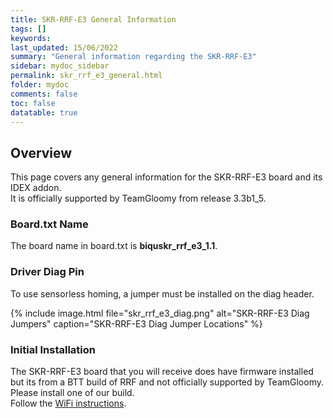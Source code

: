 ```yaml
---
title: SKR-RRF-E3 General Information
tags: []
keywords: 
last_updated: 15/06/2022
summary: "General information regarding the SKR-RRF-E3"
sidebar: mydoc_sidebar
permalink: skr_rrf_e3_general.html
folder: mydoc
comments: false
toc: false
datatable: true
---
```


## Overview

This page covers any general information for the SKR-RRF-E3 board and its IDEX addon.  
It is officially supported by TeamGloomy from release 3.3b1_5.  

### Board.txt Name

The board name in board.txt is **biquskr_rrf_e3_1.1**.

### Driver Diag Pin

To use sensorless homing, a jumper must be installed on the diag header.

{% include image.html file="skr_rrf_e3_diag.png" alt="SKR-RRF-E3 Diag Jumpers" caption="SKR-RRF-E3 Diag Jumper Locations" %}

### Initial Installation

The SKR-RRF-E3 board that you will receive does have firmware installed but its from a BTT build of RRF and not officially supported by TeamGloomy. Please install one of our build.  
Follow the [WiFi instructions](skr_rrf_e3_connected_wifi.html).